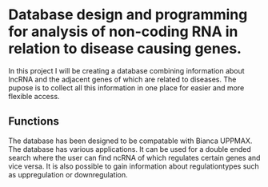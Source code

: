 # Database design and programming for analysis of non-coding RNA in relation to disease causing genes.  

In this project I will be creating a database combining information about lncRNA and the adjacent genes of which are related to diseases. The pupose is to collect all this information in one place for easier and more flexible access. 

## Functions
The database has been designed to be compatable with Bianca UPPMAX. The database has various applications. It can be used for a double ended search where the user can find ncRNA of which regulates certain genes and vice versa. It is also possible to gain information about regulationtypes such as uppregulation or downregulation. 



